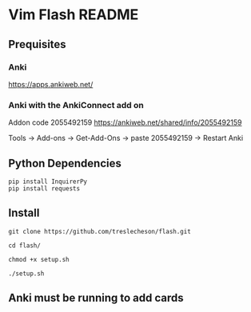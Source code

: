 # Vim Flash README

## Prequisites

### Anki 

https://apps.ankiweb.net/

### Anki with the AnkiConnect add on

Addon code 2055492159 https://ankiweb.net/shared/info/2055492159

Tools -> Add-ons -> Get-Add-Ons -> paste 2055492159 -> Restart Anki

## Python Dependencies

```
pip install InquirerPy
pip install requests
```


## Install
```
git clone https://github.com/treslecheson/flash.git

cd flash/

chmod +x setup.sh

./setup.sh
```
## Anki must be running to add cards

